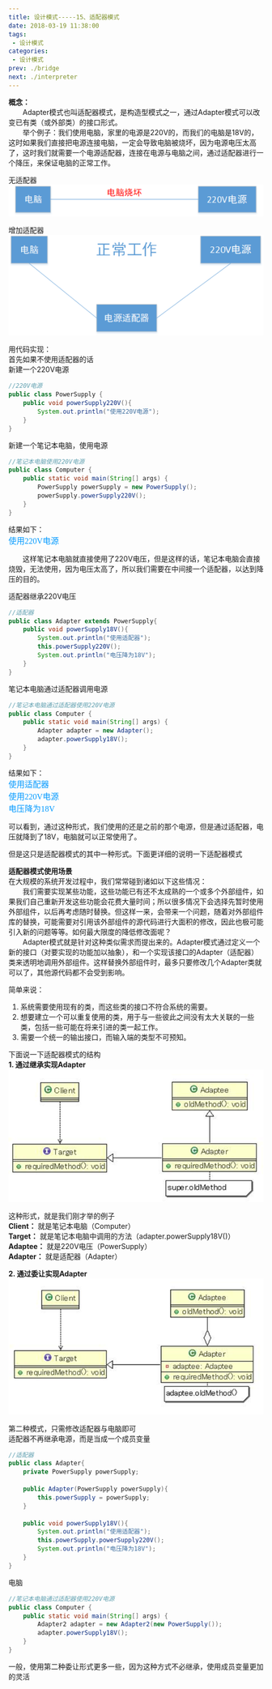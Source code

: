 ```yaml
---
title: 设计模式-----15、适配器模式
date: 2018-03-19 11:38:00
tags:
 - 设计模式
categories:
 - 设计模式
prev: ./bridge
next: ./interpreter
---
```


**概念：**  
&emsp;&emsp;Adapter模式也叫适配器模式，是构造型模式之一，通过Adapter模式可以改变已有类（或外部类）的接口形式。  
&emsp;&emsp;举个例子：我们使用电脑，家里的电源是220V的，而我们的电脑是18V的，这时如果我们直接把电源连接电脑，一定会导致电脑被烧坏，因为电源电压太高了，这时我们就需要一个电源适配器，连接在电源与电脑之间，通过适配器进行一个降压，来保证电脑的正常工作。  

无适配器  
![适配器模式结构图](/img/blogs/2018/03/adapter1.png)  

增加适配器  
![适配器模式结构图](/img/blogs/2018/03/adapter2.png)  

用代码实现：  
首先如果不使用适配器的话  
新建一个220V电源  

``` java
//220V电源
public class PowerSupply {
    public void powerSupply220V(){
        System.out.println("使用220V电源");    
    }
}
```

新建一个笔记本电脑，使用电源
``` java
//笔记本电脑使用220V电源
public class Computer {
    public static void main(String[] args) {
        PowerSupply powerSupply = new PowerSupply();
        powerSupply.powerSupply220V();
    }
}
```

结果如下：  
<font color=#0099ff size=3 face="黑体">使用220V电源</font>  

&emsp;&emsp;这样笔记本电脑就直接使用了220V电压，但是这样的话，笔记本电脑会直接烧毁，无法使用，因为电压太高了，所以我们需要在中间接一个适配器，以达到降压的目的。  

适配器继承220V电压
``` java
//适配器
public class Adapter extends PowerSupply{
    public void powerSupply18V(){
        System.out.println("使用适配器");
        this.powerSupply220V();
        System.out.println("电压降为18V");
    }
}
```

笔记本电脑通过适配器调用电源
``` java
//笔记本电脑通过适配器使用220V电源
public class Computer {
    public static void main(String[] args) {
        Adapter adapter = new Adapter();
        adapter.powerSupply18V();
    }
}
```

结果如下：  
<font color=#0099ff size=3 face="黑体">使用适配器</font>  
<font color=#0099ff size=3 face="黑体">使用220V电源</font>  
<font color=#0099ff size=3 face="黑体">电压降为18V</font>  

可以看到，通过这种形式，我们使用的还是之前的那个电源，但是通过适配器，电压就降到了18V，电脑就可以正常使用了。  

但是这只是适配器模式的其中一种形式。下面更详细的说明一下适配器模式

**适配器模式使用场景**  
在大规模的系统开发过程中，我们常常碰到诸如以下这些情况：  
&emsp;&emsp;我们需要实现某些功能，这些功能已有还不太成熟的一个或多个外部组件，如果我们自己重新开发这些功能会花费大量时间；所以很多情况下会选择先暂时使用外部组件，以后再考虑随时替换。但这样一来，会带来一个问题，随着对外部组件库的替换，可能需要对引用该外部组件的源代码进行大面积的修改，因此也极可能引入新的问题等等。如何最大限度的降低修改面呢？  
&emsp;&emsp;Adapter模式就是针对这种类似需求而提出来的。Adapter模式通过定义一个新的接口（对要实现的功能加以抽象），和一个实现该接口的Adapter（适配器）类来透明地调用外部组件。这样替换外部组件时，最多只要修改几个Adapter类就可以了，其他源代码都不会受到影响。

简单来说：
1. 系统需要使用现有的类，而这些类的接口不符合系统的需要。 
2. 想要建立一个可以重复使用的类，用于与一些彼此之间没有太大关联的一些类，包括一些可能在将来引进的类一起工作。 
3. 需要一个统一的输出接口，而输入端的类型不可预知。

下面说一下适配器模式的结构  
**1. 通过继承实现Adapter**  
![适配器模式结构图](/img/blogs/2018/03/adapter3.png)  

这种形式，就是我们刚才举的例子  
**Client：** 就是笔记本电脑（Computer）  
**Target：** 就是笔记本电脑中调用的方法（adapter.powerSupply18V()）  
**Adaptee：** 就是220V电压（PowerSupply）  
**Adapter：** 就是适配器（Adapter）  

**2. 通过委让实现Adapter**  
![适配器模式结构图](/img/blogs/2018/03/adapter4.png)  

第二种模式，只需修改适配器与电脑即可  
适配器不再继承电源，而是当成一个成员变量
``` java
//适配器
public class Adapter{
    private PowerSupply powerSupply;
    
    public Adapter(PowerSupply powerSupply){
        this.powerSupply = powerSupply;
    }
    
    public void powerSupply18V(){
        System.out.println("使用适配器");
        this.powerSupply.powerSupply220V();
        System.out.println("电压降为18V");
    }
}
```

电脑
``` java
//笔记本电脑通过适配器使用220V电源
public class Computer {
    public static void main(String[] args) {
        Adapter2 adapter = new Adapter2(new PowerSupply());
        adapter.powerSupply18V();
    }
}
```

一般，使用第二种委让形式更多一些，因为这种方式不必继承，使用成员变量更加的灵活